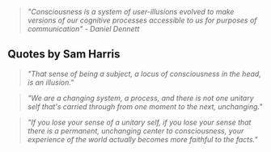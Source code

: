 > *"Consciousness is a system of user-illusions evolved to make versions of our cognitive processes accessible to us for purposes of communication" - Daniel Dennett*



## Quotes by Sam Harris

>  *"That sense of being a subject, a locus of consciousness in the head, is an illusion."*

> *"We are a changing system, a process, and there is not one unitary self that's carried through from one moment to the next, unchanging."*

> *"If you lose your sense of a unitary self, if you lose your sense that there is a permanent, unchanging center to consciousness, your experience of the world actually becomes more faithful to the facts."*